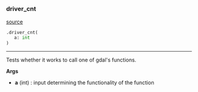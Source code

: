 #


### driver_cnt
[source](https://github.com/GispoCoding/eis_toolkit/blob/master/eis_toolkit/dependency_test/dummy_gdal.py/#L4)
```python
.driver_cnt(
   a: int
)
```

---
Tests whether it works to call one of gdal's functions.


**Args**

* **a** (int) : input determining the functionality of the function

